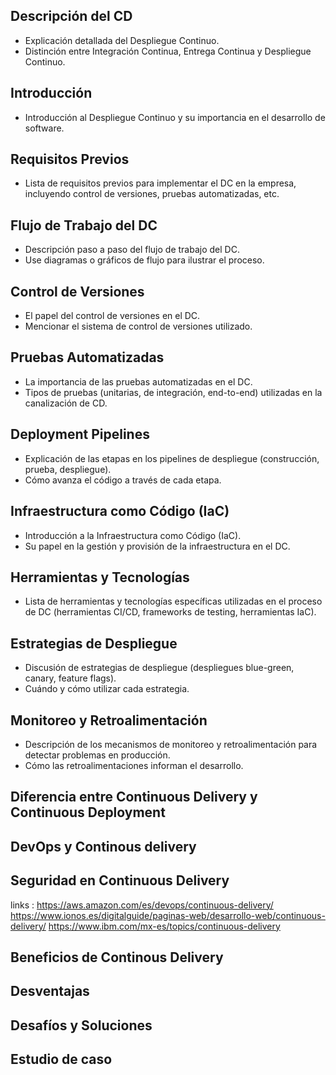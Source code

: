 ## Descripción del CD
- Explicación detallada del Despliegue Continuo.
- Distinción entre Integración Continua, Entrega Continua y Despliegue Continuo.

## Introducción
- Introducción al Despliegue Continuo y su importancia en el desarrollo de software.

## Requisitos Previos
- Lista de requisitos previos para implementar el DC en la empresa, incluyendo control de versiones, pruebas automatizadas, etc.

## Flujo de Trabajo del DC
- Descripción paso a paso del flujo de trabajo del DC.
- Use diagramas o gráficos de flujo para ilustrar el proceso.

## Control de Versiones
- El papel del control de versiones en el DC.
- Mencionar el sistema de control de versiones utilizado.

## Pruebas Automatizadas
- La importancia de las pruebas automatizadas en el DC.
- Tipos de pruebas (unitarias, de integración, end-to-end) utilizadas en la canalización de CD.

## Deployment Pipelines
- Explicación de las etapas en los pipelines de despliegue (construcción, prueba, despliegue).
- Cómo avanza el código a través de cada etapa.

## Infraestructura como Código (IaC)
- Introducción a la Infraestructura como Código (IaC).
- Su papel en la gestión y provisión de la infraestructura en el DC.

## Herramientas y Tecnologías
- Lista de herramientas y tecnologías específicas utilizadas en el proceso de DC (herramientas CI/CD, frameworks de testing, herramientas IaC).

## Estrategias de Despliegue
- Discusión de estrategias de despliegue (despliegues blue-green, canary, feature flags).
- Cuándo y cómo utilizar cada estrategia.

## Monitoreo y Retroalimentación
- Descripción de los mecanismos de monitoreo y retroalimentación para detectar problemas en producción.
- Cómo las retroalimentaciones informan el desarrollo.

## Diferencia entre Continuous Delivery y Continuous Deployment

## DevOps y Continous delivery 

## Seguridad en Continuous Delivery


links : 
https://aws.amazon.com/es/devops/continuous-delivery/
https://www.ionos.es/digitalguide/paginas-web/desarrollo-web/continuous-delivery/
https://www.ibm.com/mx-es/topics/continuous-delivery

## Beneficios de Continous Delivery 

## Desventajas
## Desafíos y Soluciones

## Estudio de caso